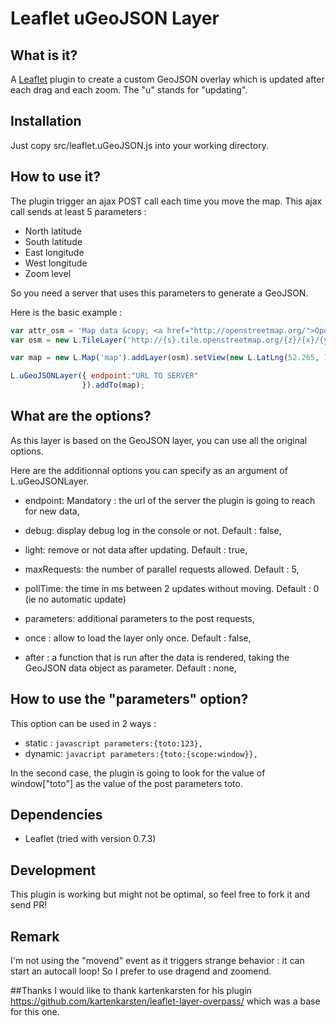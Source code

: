Leaflet uGeoJSON Layer 
=============================

## What is it?
A [Leaflet](http://leafletjs.com/) plugin to create a custom GeoJSON overlay which is updated after each drag and each zoom. 
The "u" stands for "updating".


## Installation
Just copy src/leaflet.uGeoJSON.js into your working directory.


## How to use it?
The plugin trigger an ajax POST call each time you move the map. This ajax call sends at least 5 parameters : 
* North latitude
* South latitude
* East longitude
* West longitude
* Zoom level

So you need a server that uses this parameters to generate a GeoJSON.

Here is the basic example : 

```javascript
var attr_osm = 'Map data &copy; <a href="http://openstreetmap.org/">OpenStreetMap</a> contributors',
var osm = new L.TileLayer('http://{s}.tile.openstreetmap.org/{z}/{x}/{y}.png');

var map = new L.Map('map').addLayer(osm).setView(new L.LatLng(52.265, 10.524), 14);

L.uGeoJSONLayer({ endpoint:"URL TO SERVER"
                }).addTo(map);
```

## What are the options?
As this layer is based on the GeoJSON layer, you can use all the original options.

Here are the additionnal options you can specify as an argument of L.uGeoJSONLayer.
* endpoint: Mandatory : the url of the server the plugin is going to reach for new data,

* debug: display debug log in the console or not. Default : false,
* light: remove or not data after updating. Default : true,

* maxRequests: the number of parallel requests allowed. Default : 5,
* pollTime: the time in ms between 2 updates without moving. Default : 0 (ie no automatic update)

* parameters: additional parameters to the post requests,
* once : allow to load the layer only once. Default : false,
* after : a function that is run after the data is rendered, taking the GeoJSON data object as parameter. Default : none,

## How to use the "parameters" option?
This option can be used in 2 ways : 
* static : ```javascript parameters:{toto:123}, ```
* dynamic: ```javacript parameters:{toto:{scope:window}}, ```

In the second case, the plugin is going to look for the value of window["toto"] as the value of the post parameters toto.

## Dependencies
- Leaflet (tried with version 0.7.3)

## Development
This plugin is working but might not be optimal, so feel free to fork it and send PR!

## Remark
I'm not using the "movend" event as it triggers strange behavior : it can start an autocall loop! So I prefer to use dragend and zoomend.

##Thanks
I would like to thank kartenkarsten for his plugin https://github.com/kartenkarsten/leaflet-layer-overpass/ which was a base for this one.
